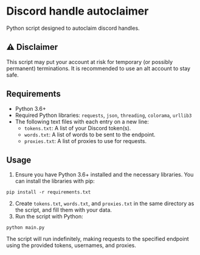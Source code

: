 # Discord handle autoclaimer

Python script designed to autoclaim discord handles.

## ⚠️ Disclaimer

This script may put your account at risk for temporary (or possibly permanent) terminations. It is recommended to use an alt account to stay safe.

## Requirements

- Python 3.6+
- Required Python libraries: `requests`, `json`, `threading`, `colorama`, `urllib3`
- The following text files with each entry on a new line:
  - `tokens.txt`: A list of your Discord token(s).
  - `words.txt`: A list of words to be sent to the endpoint.
  - `proxies.txt`: A list of proxies to use for requests.

## Usage

1. Ensure you have Python 3.6+ installed and the necessary libraries. You can install the libraries with pip:

```shell
pip install -r requirements.txt
```

2. Create `tokens.txt`, `words.txt`, and `proxies.txt` in the same directory as the script, and fill them with your data.
3. Run the script with Python:

```shell
python main.py
```

The script will run indefinitely, making requests to the specified endpoint using the provided tokens, usernames, and proxies.
